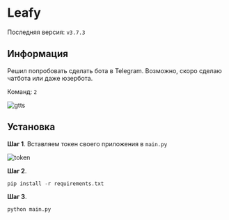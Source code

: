 # Leafy
Последняя версия: `v3.7.3`

## Информация
Решил попробовать сделать бота в Telegram. Возможно, скоро сделаю чатбота или даже юзербота.

Команд: `2`


![gtts](https://user-images.githubusercontent.com/96006818/180459462-50af80ec-c51d-491c-86b5-29e5aab76a18.png)


## Установка
**Шаг 1**. Вставляем токен своего приложения в `main.py`

![token](https://user-images.githubusercontent.com/96006818/180459559-29e13411-9ebe-401e-9a71-ced93c5ea2df.png)

**Шаг 2**.
```python
pip install -r requirements.txt
```

**Шаг 3**.
```python
python main.py
```

